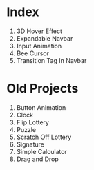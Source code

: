 # Index
1. 3D Hover Effect
2. Expandable Navbar
3. Input Animation
4. Bee Cursor
5. Transition Tag In Navbar

# Old Projects
1. Button Animation
2. Clock
3. Flip Lottery
4. Puzzle
5. Scratch Off Lottery
6. Signature
7. Simple Calculator
8. Drag and Drop

